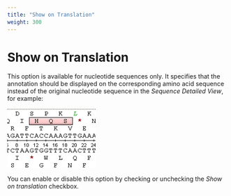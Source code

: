 ```yaml
---
title: "Show on Translation"
weight: 300
---
```



# Show on Translation

This option is available for nucleotide sequences only. It specifies that the annotation should be displayed on the corresponding amino acid sequence instead of the original nucleotide sequence in the _Sequence Detailed View_, for example:

![](/images/65929478/65929479.png)

You can enable or disable this option by checking or unchecking the _Show on translation_ checkbox.